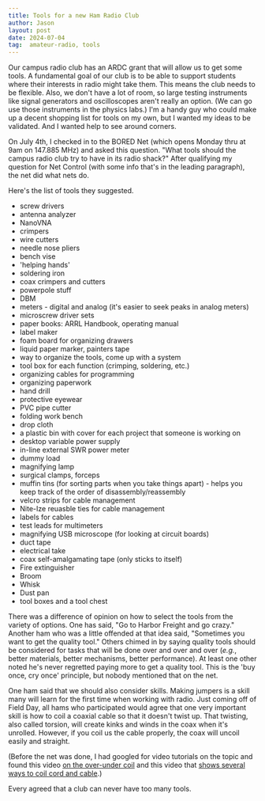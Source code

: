```yaml
---
title: Tools for a new Ham Radio Club
author: Jason
layout: post
date: 2024-07-04
tag:  amateur-radio, tools
---
```


Our campus radio club has an ARDC grant that will allow us to get some tools.  A fundamental goal of our club is to be able to support students where their interests in radio might take them.  This means the club needs to be flexible.  Also, we don't have a lot of room, so large testing instruments like signal generators and oscilloscopes aren't really an option.  (We can go use those instruments in the physics labs.)   I'm a handy guy who could make up a decent shopping list for tools on my own, but I wanted my ideas to be validated.  And I wanted help to see around corners.  

On July 4th, I checked in to the BORED Net (which opens Monday thru at 9am on 147.885 MHz) and asked this question.  "What tools should the campus radio club try to have in its radio shack?"  After qualifying my question for Net Control (with some info that's in the leading paragraph), the net did what nets do.

Here's the list of tools they suggested.

* screw drivers
* antenna analyzer
* NanoVNA
* crimpers
* wire cutters
* needle nose pliers
* bench vise
* 'helping hands'
* soldering iron
* coax crimpers and cutters
* powerpole stuff
* DBM
* meters - digital and analog (it's easier to seek peaks in analog meters)
* microscrew driver sets
* paper books:  ARRL Handbook, operating manual
* label maker
* foam board for organizing drawers
* liquid paper marker, painters tape
* way to organize the tools, come up with a system
* tool box for each function (crimping, soldering, etc.)
* organizing cables for programming
* organizing paperwork
* hand drill
* protective eyewear
* PVC pipe cutter
* folding work bench
* drop cloth
* a plastic bin with cover for each project that someone is working on
* desktop variable power supply 
* in-line external SWR power meter
* dummy load
* magnifying lamp
* surgical clamps, forceps
* muffin tins (for sorting parts when you take things apart) - helps you keep track of the order of disassembly/reassembly
* velcro strips for cable management
* Nite-Ize reuasble ties for cable management
* labels for cables
* test leads for multimeters
* magnifying USB microscope (for looking at circuit boards)
* duct tape
* electrical take
* coax self-amalgamating tape (only sticks to itself)
* Fire extinguisher
* Broom
* Whisk
* Dust pan
* tool boxes and a tool chest

There was a difference of opinion on how to select the tools from the variety of options.  One has said, "Go to Harbor Freight and go crazy."  Another ham who was a little offended at that idea said, "Sometimes you want to get the quality tool."  Others chimed in by saying quality tools should be considered for tasks that will be done over and over and over (*e.g.*, better materials, better mechanisms, better performance).  At least one other noted he's never regretted paying more to get a quality tool.  This is the 'buy once, cry once' principle, but nobody mentioned that on the net.

One ham said that we should also consider skills.  Making jumpers is a skill many will learn for the first time when working with radio.  Just coming off of Field Day, all hams who participated would agree that one very important skill is how to coil a coaxial cable so that it doesn't twist up.  That twisting, also called torsion, will create kinks and winds in the coax when it's unrolled.  However, if you coil us the cable properly, the coax will uncoil easily and straight.

(Before the net was done, I had googled for video tutorials on the topic and found this video [on the over-under coil](https://www.youtube.com/watch?v=x-sO62Gvqp4) and this video that [shows several ways to coil cord and cable](https://www.youtube.com/watch?v=rpBLonU80Q4).)

Every agreed that a club can never have too many tools.  

<!--
SYNTAX FOR IMAGES
* use services to create JPG and to create thumbnail that is 720px wide

[![ALT-TEXT](/assets/images/filename-thumbnail.jpg)](/assets/images/filename.jpg)
-->

<!--
SYNTAX FOR VIDEO
* convert MOV to mp4 using VLC

<video width="480" height="320" controls="controls">
  <source src="/assets/media/filename.m4v" type="video/mp4">
</video>
-->
